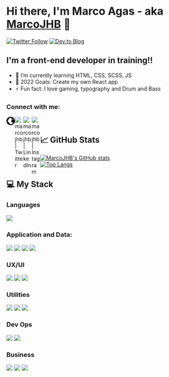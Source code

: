 # Hi there, I'm Marco Agas - aka [MarcoJHB][website] 👋 

[![Twitter Follow](https://img.shields.io/twitter/follow/marcojhb?color=1DA1F2&logo=twitter&style=for-the-badge)](https://twitter.com/MarcoJHB) [![Dev.to Blog](https://img.shields.io/badge/dev.to-0A0A0A?style=for-the-badge&logo=dev.to&logoColor=white)](https://dev.to/marcojhb)

## I'm a front-end developer in training!!

- 🌱 I’m currently learning HTML, CSS, SCSS, JS
- 🥅 2022 Goals: Create my own React app
- ⚡ Fun fact: I love gaming, typography and Drum and Bass

### Connect with me:

[<img align="left" alt="The Juice Creative" width="22px" src="https://raw.githubusercontent.com/iconic/open-iconic/master/svg/globe.svg" />][website]
[<img align="left" alt="marcojhb | Twitter" width="22px" src="https://cdn.jsdelivr.net/npm/simple-icons@v3/icons/twitter.svg" />][twitter]
[<img align="left" alt="marcojhb | LinkedIn" width="22px" src="https://cdn.jsdelivr.net/npm/simple-icons@v3/icons/linkedin.svg" />][linkedin]
[<img align="left" alt="marcojhb | Instagram" width="22px" src="https://cdn.jsdelivr.net/npm/simple-icons@v3/icons/instagram.svg" />][instagram]
</br>
## :chart_with_upwards_trend: GitHub Stats

  [![MarcoJHB's GitHub stats](https://github-readme-stats.vercel.app/api?username=MarcoJHB&theme=tokyonight)](https://github.com/anuraghazra/github-readme-stats)
  </br>
  [![Top Langs](https://github-readme-stats.vercel.app/api/top-langs/?username=MarcoJHB&layout=compact&theme=tokyonight)](https://github.com/anuraghazra/github-readme-stats)
  
## :computer: My Stack

### Languages

<span>
  <img src="https://img.shields.io/badge/-JavaScript-F7DF1E?logo=javascript&logoColor=white">
</span>

### Application and Data:

<span>
<img src="https://img.shields.io/badge/-HTML5-E34F26?logo=html5&logoColor=white"> <img src="https://img.shields.io/badge/-CSS3-1572B6?logo=css3&logoColor=white"> <img src="https://img.shields.io/badge/-SASS-CC6699?logo=sass&logoColor=white"> <img src="https://img.shields.io/badge/-WordPress-21759B?logo=wordpress&logoColor=white">
 </span>
 
 ### UX/UI
 
 <span>
<img src="https://img.shields.io/badge/-Figma-F24E1E?logo=figma&logoColor=white"> <img src="https://img.shields.io/badge/-Photshop-31A8FF?logo=adobephotoshop&logoColor=white"> <img src="https://img.shields.io/badge/-Illustrator-FF9A00?logo=adobeillustrator&logoColor=white">
 </span>
 
  ### Utilities
 
 <span>
<img src="https://img.shields.io/badge/-VSCode-007ACC?logo=visualstudiocode&logoColor=white"> <img src="https://img.shields.io/badge/-Postman-FF6C37?logo=postman&logoColor=white"> <img src="https://img.shields.io/badge/-Illustrator-FF9A00?logo=illustrator&logoColor=white">
 </span>
 
 ### Dev Ops
 
<span>
<img src="https://img.shields.io/badge/-Git-F05032?logo=git&logoColor=white"> <img src="https://img.shields.io/badge/-GitHub-181717?logo=github&logoColor=white">
</span>

### Business
 
 <span>
<img src="https://img.shields.io/badge/-Asana-273347?logo=asana&logoColor=white"> <img src="https://img.shields.io/badge/-Slack-4A154B?logo=slack&logoColor=white"> <img src="https://img.shields.io/badge/-Notion-000000?logo=notion&logoColor=white">
 </span>


[website]: https://thejc.co.za
[twitter]: https://twitter.com/marcojhb
[instagram]: https://instagram.com/marcojhb
[linkedin]: https://www.linkedin.com/in/marco-agas-a2b64a34/
